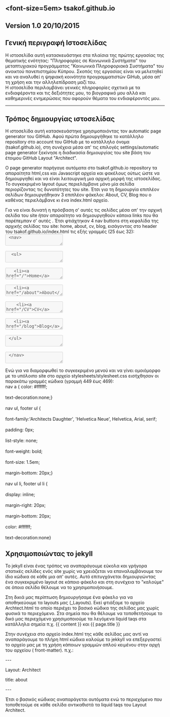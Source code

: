 
<font-size=5em> tsakof.github.io  
------------------------------------------------------------------------------

 Version 1.0 20/10/2015 
---------------------------------------------------------------------------

Γενική περιγραφή Ιστοσελίδας
-----------------------------------

Η ιστοσελίδα αυτή κατασκευάστηκε στα πλαίσια της πρώτης εργασίας της θεματικής ενότητας:
"Πληροφορίες σε Κοινωνικά Συστήματα" του μεταπτυχιακού προγράμματος "Κοινωνικά Πληροφοριακά Συστήματα" του ανοικτού πανεπιστημίου Κύπρου.
Σκοπός της εργασίας είναι να μελετηθεί και να αναλυθεί η ψηφιακή κοινότητα προγραμματιστών GiHub, μέσα απ' τη χρήση και την αλληλεπίδραση μαζί του.  
Η ιστοσελίδα περιλαμβάνει γενικές πληροφορίες σχετικά με τα ενδιαφέροντα και τις δεξιότητες μου, το βιογραφικό μου αλλά 
και καθημερινές ενημερώσεις που αφορούν θέματα του ενδιαφέροντός μου.

------------------------------------

Τρόπος δημιουργίας ιστοσελίδας
------------------------------------

<p>Η ιστοσελίδα αυτή κατασκευάστηκε χρησιμοποιόντας τον automatic page generator του GitHub. 
Αφού πρώτα δημιουργήθηκε το κατάλληλο repository στο account του GitHub με το κατάλληλο όνομα (tsakof.github.io),
στη συνέχεια μέσα απ' τις επιλογές settings/automatic page generator ξεκίνησε η διαδικασία δημιουργίας του site βάση του έτοιμου GitHub Layout "Architect".</p>
<p>Ο page generator παρήγαγε αυτόματα στο tsakof.github.io repository τα απαραίτητα html,css και Javascript αρχεία και φακέλους ούτως ώστε να δημιουργηθεί και να είναι λειτουργική μια αρχική μορφή της ιστοσελίδας.
Το συγκεκριμένο layout όμως περιελάμβανε μόνο μία σελίδα περιορίζοντας τις δυνατότητες του site.
Έτσι για τη δημιουργία επιπλέον σελίδων δημιουργήθηκαν 3 επιπλέον φάκελοι: About, CV, Blog που ο καθένας περιελάμβανε κι ένα index.html αρχείο.</p>
Για να είναι δυνατή η πρόσβαση σ' αυτές τις σελίδες μέσα απ' την αρχική σελίδα του site ήταν απαραίτητο να δημιουργηθούν κάποια links που θα παρέπεμπαν σ' αυτές .
Έτσι φτιάχτηκαν 4 nav buttons στη κεφαλίδα της αρχικής σελίδας του site: home, about, cv, blog, εισάγοντας στο header του tsakof.github.io/index.html τις εξής γραμμές (25 έως 32):
       <br> <textarea disabled> <nav> </textarea> </br>
<br>	<textarea disabled>  <ul> </textarea></br>
 <br>  <textarea disabled>   <li><a href="/">Home</a></li> </textarea></br>
 <br>  <textarea disabled>	 <li><a href="/about">About</a></li> </textarea></br>
<br>  <textarea disabled>	 <li><a href="/CV">CV</a></li> </textarea></br>
 <br>  <textarea disabled>	 <li><a href="/blog">Blog</a></li> </textarea></br>
<br><textarea disabled>	</ul> </textarea> </br>
<br><textarea disabled>	</nav> </textarea></br>

Ενώ για να διαμορφωθεί το συγκεκριμένο μενού και να γίνει ομοιόμορφο με το υπόλοιπο site στο αρχείο stylesheets/stylesheet.css εισήχθησαν οι παρακάτω γραμμές κώδικα (γραμμή 449 έως 469):
<br>nav a { color: #ffffff;</br>
  <br> text-decoration:none;}</br>
<br>nav ul, footer ul {</br>
 <br>   font-family:'Architects Daughter', 'Helvetica Neue',  Helvetica, Arial, serif;</br>
   <br> padding: 0px;</br>
  <br> list-style: none;</br>
<br> font-weight: bold;</br>
  <br>  font-size: 1.5em;</br>
 <br>  margin-bottom: 20px;}</br>
<br>nav ul li, footer ul li {</br>
<br>   display: inline;</br>
 <br>  margin-right: 20px;</br>
<br>  margin-bottom: 20px;</br>
    <br>color: #ffffff;</br>
   <br> text-decoration:none}</br>
   
Χρησιμοποιώντας το jekyll
---------------------------------------------------------

<p>Το jekyll είναι ένας τρόπος να αναπαράγουμε εύκολα και γρήγορα στατικές σελίδες ενός site  χωρίς να χρειάζεται να επαναλαμβάνουμε τον ίδιο κώδικα σε κάθε μια απ' αυτές. Αυτό επιτυγχάνεται δημιουργώντας ένα συγκεκριμένο layout σε κάποιο φάκελο και στη συνέχεια το "καλούμε" σε όποια σελίδα θέλουμε να το χρησιμοποιήσουμε.</p>
<p>Στη δικιά μας περίπτωση δημιουργήσαμε ένα φάκελο για να αποθηκεύουμε τα layouts μας (_Layouts). Εκεί φτιάξαμε το αρχείο Archtect.html το οποίο περιέχει το βασικό κώδικα της σελίδας μας χωρίς φυσικά το περιεχόμενο. Στα σημεία που θα θέλουμε να τοποθετήσουμε το δικό μας περιεχόμενο χρησιμοποιούμε τα λεγόμενα liquid taqs στα κατάλληλα σημεία π.χ.    {{ content }} και {{ page.title }}</p>
<p>Στην συνέχεια στο αρχείο index.html της κάθε σελίδας μας αντί να αναπαράγουμε το πλήρη html κώδικα καλούμε το jekkyll να επεξεργαστεί το αρχείο μας με τη χρήση κάποιων γραμμών απλού κειμένου στην αρχή του αρχείου                ( front-matter). π.χ.:</p>
<p>---</p>
<p>Layout: Architect</p>
<p>title: about</p>
<p>---</p>
Έτσι ο βασικός κώδικας αναπαράγεται αυτόματα ενώ το περιεχόμενο που τοποθετούμε σε κάθε σελίδα αντικαθιστά τα liquid taqs του Layout Architect.











